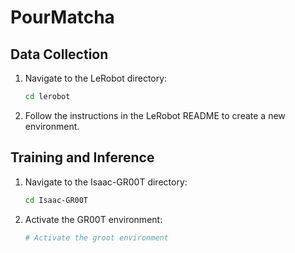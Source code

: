 # PourMatcha

## Data Collection
1. Navigate to the LeRobot directory:
   ```bash
   cd lerobot
   ```
2. Follow the instructions in the LeRobot README to create a new environment.

## Training and Inference
1. Navigate to the Isaac-GR00T directory:
   ```bash
   cd Isaac-GR00T
   ```
2. Activate the GR00T environment:
   ```bash
   # Activate the groot environment
   ```
